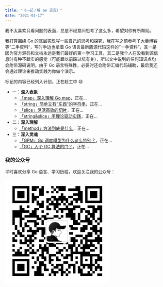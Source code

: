 ```yaml
---
title: "《一起了解 Go 语言》"
date: "2021-01-17"
---
```


我不太喜欢只看问题的表面，总是不经意间思考了这么多，希望对你有所帮助。

我打算围绕 Go 的底层实现写一些自己的思考和探究，我在写之前参考了大量博客等”二手资料“，写时手边也拿着 Go 语言最新版源代码这样的”一手资料“，其一是因为官方源码和文档永远是我们最好的第一学习工具，其二是我个人在没看到源信息时有种不踏实的感觉（可能跟以前踩过坑有关），所以文中说到的任何知识点均会附带源码说明，由于 Go 语言特殊性，必要时还会附带汇编代码辅助，最后我还会通过理论来推动实践为你做个演示。

标记的内容已经列入计划，正在赶工中 😄

- 一：**深入表象**
  - [「map」深入理解 Go map](/posts/go/map)，正在...
  - [「string」简单又有”东西“的字符串](/posts/http)，正在...
  - [「slice」灵活高效的切片](/posts/http)，正在...
  - [「string&slice」用理论驱动实践](/posts/http)，正在...
- 二：**深入理解**
  - [「method」方法到底是什么](/posts/http)，正在...
- 三：**深入灵魂**
  - [「GPM」Go 调度模型为什么这么特别？](/posts/http)，正在...
  - [「GC」入个 GC 算法的门？](/posts/http)，正在...

### 我的公众号

平时喜欢分享 Go 语言、学习历程，欢迎关注我的公众号：

![image](https://raw.githubusercontent.com/sh1luo/sh1luo.github.io/master/qrcode_for_gh.jpg)
